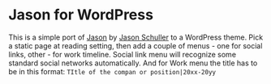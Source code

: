 # Jason for WordPress

This is a simple port of [Jason](https://github.com/Circa75/jason) by [Jason Schuller](http://jason.sc) to a WordPress theme. Pick a static page at reading setting, then add a couple of menus - one for social links, other - for work timeline. Social link menu will recognize some standard social networks automatically. And for Work menu the title has to be in this format: `TItle of the compan or position|20xx-20yy`
